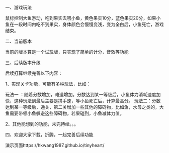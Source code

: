 一、游戏玩法

鼠标控制大鱼游动，吃到果实去喂小鱼，黄色果实10分，蓝色果实20分，如果小鱼在一段时间内吃不到果实，身体颜色会慢慢变浅，变为全白后，小鱼死亡，游戏结束。

二、当前版本

当前的版本算是一个试玩版，只实现了简单的计分，音效等功能

三、后续版本升级

后续打算继续完善以下内容：

1、实现关卡功能，可能有多种玩法，比如：

  玩法一 ：随着分数增加，难道增加。分数达到某一等级后，小鱼体力消耗速度加快，这种玩法到最后主要是拼手速，等小鱼死亡后，计算最高分。
  玩法二：分数达到某一等级后，通关，第二关增加一些其他的障碍物，比如鱼，水母之类的，大鱼需要带领小鱼躲避这些障碍物，若果碰到，小鱼减体力值。

2、其他能想到的功能，未完待续。。。

四、欢迎大家下载，折腾，一起完善后续功能


演示页面https://hkwang1987.github.io/tinyheart/

